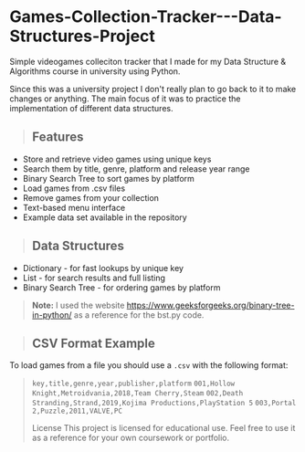 # Games-Collection-Tracker---Data-Structures-Project
Simple videogames colleciton tracker that I made for my Data Structure &amp; Algorithms course in university using Python. 

Since this was a university project I don't really plan to go back to it to make changes or anything. The main focus of it was to practice the implementation of different data structures. 

>
> ## Features
- Store and retrieve video games using unique keys
- Search them by title, genre, platform and release year range
- Binary Search Tree to sort games by platform
- Load games from .csv files
- Remove games from your collection
- Text-based menu interface
- Example data set available in the repository

> ## Data Structures
- Dictionary - for fast lookups by unique key
- List - for search results and full listing
- Binary Search Tree - for ordering games by platform
>  **Note:** I used the website https://www.geeksforgeeks.org/binary-tree-in-python/ as a reference for the bst.py code.

> ## CSV Format Example
To load games from a file you should use a `.csv` with the following format:
>`key,title,genre,year,publisher,platform`
>`001,Hollow Knight,Metroidvania,2018,Team Cherry,Steam`
>`002,Death Stranding,Strand,2019,Kojima Productions,PlayStation 5`
>`003,Portal 2,Puzzle,2011,VALVE,PC`
>
> License
This project is licensed for educational use. Feel free to use it as a reference for your own coursework or portfolio. 

